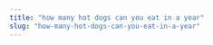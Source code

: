 ```yaml
---
title: "how many hot dogs can you eat in a year"
slug: "how-many-hot-dogs-can-you-eat-in-a-year"
---
```


